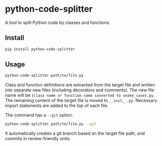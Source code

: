 # python-code-splitter

A tool to split Python code by classes and functions.

## Install

```sh
pip install python-code-splitter
```

## Usage

```sh
python-code-splitter path/to/file.py
```

Class and function definitions are extracted from the target file and written into separate new files (including decorators and comments). The new file name will be `{class name or function name converted to snake_case}.py`. The remaining content of the target file is moved to `__init__.py`. Necessary import statements are added to the top of each file.

The command has a `--git` option.

```sh
python-code-splitter path/to/file.py --git
```

It automatically creates a git branch based on the target file path, and commits in review-friendly units.
